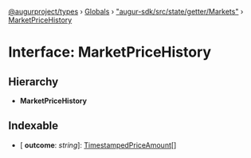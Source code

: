 [@augurproject/types](../README.md) › [Globals](../globals.md) › ["augur-sdk/src/state/getter/Markets"](../modules/_augur_sdk_src_state_getter_markets_.md) › [MarketPriceHistory](_augur_sdk_src_state_getter_markets_.marketpricehistory.md)

# Interface: MarketPriceHistory

## Hierarchy

* **MarketPriceHistory**

## Indexable

* \[ **outcome**: *string*\]: [TimestampedPriceAmount](_augur_sdk_src_state_getter_markets_.timestampedpriceamount.md)[]

